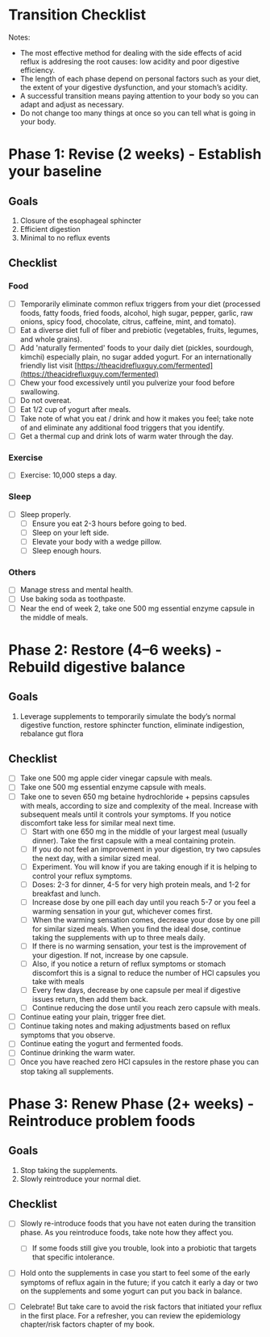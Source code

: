 # Transition Checklist

Notes:

- The most effective method for dealing with the side effects of acid reflux is addresing the root causes: low acidity and poor digestive efficiency.
- The length of each phase depend on personal factors such as your diet, the extent of your digestive dysfunction, and your stomach’s acidity.
- A successful transition means paying attention to your body so you can adapt and adjust as necessary.
- Do not change too many things at once so you can tell what is going in your body.

# Phase 1: Revise (2 weeks) - Establish your baseline

## Goals

1. Closure of the esophageal sphincter
2. Efficient digestion
3. Minimal to no reflux events

## Checklist

### Food

- [ ] Temporarily eliminate common reflux triggers from your diet (processed foods, fatty foods, fried foods, alcohol, high sugar, pepper, garlic, raw onions, spicy food, chocolate, citrus, caffeine, mint, and tomato).
- [ ] Eat a diverse diet full of fiber and prebiotic (vegetables, fruits, legumes, and whole grains).
- [ ] Add 'naturally fermented' foods to your daily diet (pickles, sourdough, kimchi) especially plain, no sugar added yogurt. For an internationally friendly list visit [https://theacidrefluxguy.com/fermented](https://theacidrefluxguy.com/fermented)
- [ ] Chew your food excessively until you pulverize your food before swallowing.
- [ ] Do not overeat.
- [ ] Eat 1/2 cup of yogurt after meals.
- [ ] Take note of what you eat / drink and how it makes you feel; take note of and eliminate any additional food triggers that you identify.
- [ ] Get a thermal cup and drink lots of warm water through the day.

### Exercise

- [ ] Exercise: 10,000 steps a day.

### Sleep

- [ ] Sleep properly.
   - [ ] Ensure you eat 2-3 hours before going to bed.
   - [ ] Sleep on your left side.
   - [ ] Elevate your body with a wedge pillow.
   - [ ] Sleep enough hours.

### Others

- [ ] Manage stress and mental health.
- [ ] Use baking soda as toothpaste.
- [ ] Near the end of week 2, take one 500 mg essential enzyme capsule in the middle of meals.

# Phase 2: Restore (4–6 weeks) - Rebuild digestive balance

## Goals

1. Leverage supplements to temporarily simulate the body’s normal digestive function, restore sphincter function, eliminate indigestion, rebalance gut flora

## Checklist

- [ ] Take one 500 mg apple cider vinegar capsule with meals.
- [ ] Take one 500 mg essential enzyme capsule with meals.
- [ ] Take one to seven 650 mg betaine hydrochloride + pepsins capsules with meals, according to size and complexity of the meal. Increase with subsequent meals until it controls your symptoms. If you notice discomfort take less for similar meal next time.
   - [ ] Start with one 650 mg in the middle of your largest meal (usually dinner). Take the first capsule with a meal containing protein.
   - [ ] If you do not feel an improvement in your digestion, try two capsules the next day, with a similar sized meal.
   - [ ] Experiment. You will know if you are taking enough if it is helping to control your reflux symptoms.
   - [ ] Doses: 2-3 for dinner, 4-5 for very high protein meals, and 1-2 for breakfast and lunch.
   - [ ] Increase dose by one pill each day until you reach 5-7 or you feel a warming sensation in your gut, whichever comes first.
   - [ ] When the warming sensation comes, decrease your dose by one pill for similar sized meals. When you find the ideal dose, continue taking the supplements with up to three meals daily.
   - [ ] If there is no warming sensation, your test is the improvement of your digestion. If not, increase by one capsule.
   - [ ] Also, if you notice a return of reflux symptoms or stomach discomfort this is a signal to reduce the number of HCl capsules you take with meals
   - [ ] Every few days, decrease by one capsule per meal if digestive issues return, then add them back.
   - [ ] Continue reducing the dose until you reach zero capsule with meals.
- [ ] Continue eating your plain, trigger free diet.
- [ ] Continue taking notes and making adjustments based on reflux symptoms that you observe.
- [ ] Continue eating the yogurt and fermented foods.
- [ ] Continue drinking the warm water.
- [ ] Once you have reached zero HCl capsules in the restore phase you can stop taking all supplements.

# Phase 3: Renew Phase (2+ weeks) - Reintroduce problem foods

## Goals

1. Stop taking the supplements.
2. Slowly reintroduce your normal diet.

## Checklist

- [ ] Slowly re-introduce foods that you have not eaten during the transition phase. As you reintroduce foods, take note how they affect you.
   - [ ] If some foods still give you trouble, look into a probiotic that targets that specific intolerance.
- [ ] Hold onto the supplements in case you start to feel some of the early symptoms of reflux again in the future; if you catch it early a day or two on the supplements and some yogurt can put you back in
balance.
- [ ] Celebrate! But take care to avoid the risk factors that initiated your reflux in the first place. For a refresher, you can review the epidemiology chapter/risk factors chapter of my book.

